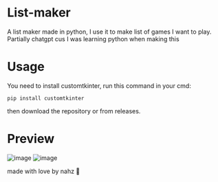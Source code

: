 # List-maker
A list maker made in python, I use it to make list of games I want to play.
Partially chatgpt cus I was learning python when making this


# Usage
You need to install customtkinter, run this command in your cmd:

`pip install customtkinter`

then download the repository or from releases.


# Preview
![image](https://github.com/user-attachments/assets/d8309e35-71c4-48f7-a5ce-dad9bf4c4c46)
![image](https://github.com/user-attachments/assets/15da412b-0f4f-46e6-8e69-84d05f1b041b)


made with love by nahz 💖
